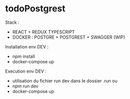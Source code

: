 ﻿# todoPostgrest
Stack :
- REACT + REDUX TYPESCRIPT
- DOCKER : POSTGRE + POSTGREST + SWAGGER (WIP)

Installation env DEV :
- npm install
- docker-compose up

Execution env DEV :
- utilisation du fichier run dev dans le dossier .run
ou
- npm run dev
- docker-compose up
